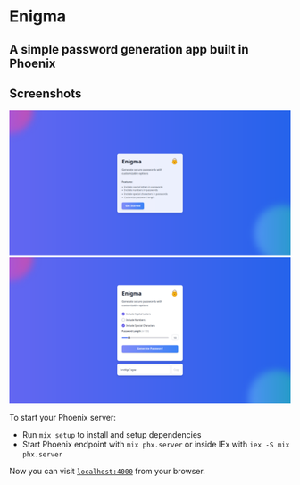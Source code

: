 # Enigma

## A simple password generation app built in Phoenix

## Screenshots

![Screenshot](screenshots/desktop%202.png)
![Screenshot](screenshots/desktop%201.png)

To start your Phoenix server:

- Run `mix setup` to install and setup dependencies
- Start Phoenix endpoint with `mix phx.server` or inside IEx with `iex -S mix phx.server`

Now you can visit [`localhost:4000`](http://localhost:4000) from your browser.
